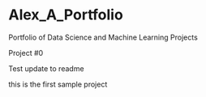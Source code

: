# Alex_A_Portfolio
Portfolio of Data Science and Machine Learning Projects


Project #0

Test update to readme

this is the first sample project
